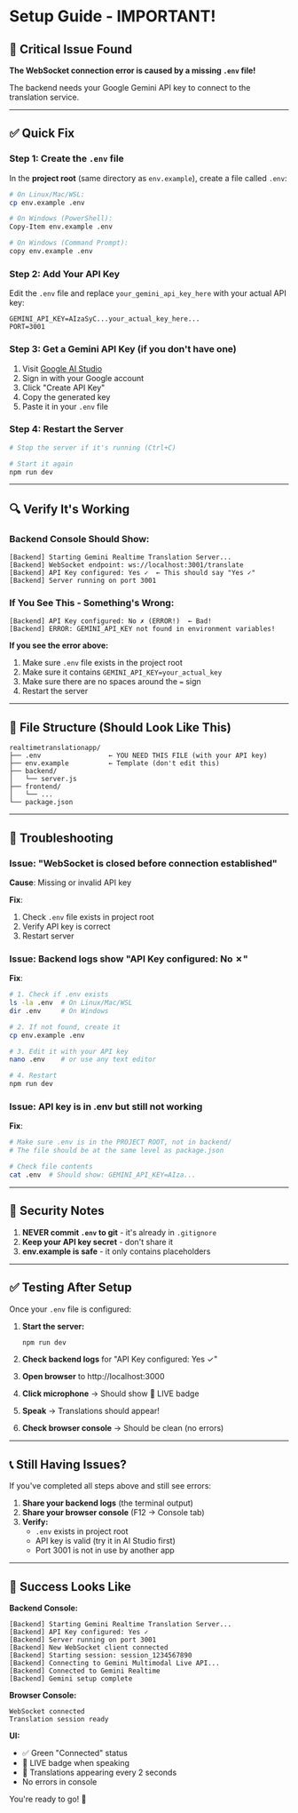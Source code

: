 # Setup Guide - IMPORTANT!

## 🚨 Critical Issue Found

**The WebSocket connection error is caused by a missing `.env` file!**

The backend needs your Google Gemini API key to connect to the translation service.

---

## ✅ Quick Fix

### Step 1: Create the `.env` file

In the **project root** (same directory as `env.example`), create a file called `.env`:

```bash
# On Linux/Mac/WSL:
cp env.example .env

# On Windows (PowerShell):
Copy-Item env.example .env

# On Windows (Command Prompt):
copy env.example .env
```

### Step 2: Add Your API Key

Edit the `.env` file and replace `your_gemini_api_key_here` with your actual API key:

```env
GEMINI_API_KEY=AIzaSyC...your_actual_key_here...
PORT=3001
```

### Step 3: Get a Gemini API Key (if you don't have one)

1. Visit [Google AI Studio](https://aistudio.google.com/app/apikey)
2. Sign in with your Google account
3. Click "Create API Key"
4. Copy the generated key
5. Paste it in your `.env` file

### Step 4: Restart the Server

```bash
# Stop the server if it's running (Ctrl+C)

# Start it again
npm run dev
```

---

## 🔍 Verify It's Working

### Backend Console Should Show:

```
[Backend] Starting Gemini Realtime Translation Server...
[Backend] WebSocket endpoint: ws://localhost:3001/translate
[Backend] API Key configured: Yes ✓  ← This should say "Yes ✓"
[Backend] Server running on port 3001
```

### If You See This - Something's Wrong:

```
[Backend] API Key configured: No ✗ (ERROR!)  ← Bad!
[Backend] ERROR: GEMINI_API_KEY not found in environment variables!
```

**If you see the error above:**
1. Make sure `.env` file exists in the project root
2. Make sure it contains `GEMINI_API_KEY=your_actual_key`
3. Make sure there are no spaces around the `=` sign
4. Restart the server

---

## 📁 File Structure (Should Look Like This)

```
realtimetranslationapp/
├── .env                 ← YOU NEED THIS FILE (with your API key)
├── env.example          ← Template (don't edit this)
├── backend/
│   └── server.js
├── frontend/
│   └── ...
└── package.json
```

---

## 🐛 Troubleshooting

### Issue: "WebSocket is closed before connection established"

**Cause**: Missing or invalid API key

**Fix**:
1. Check `.env` file exists in project root
2. Verify API key is correct
3. Restart server

### Issue: Backend logs show "API Key configured: No ✗"

**Fix**:
```bash
# 1. Check if .env exists
ls -la .env  # On Linux/Mac/WSL
dir .env     # On Windows

# 2. If not found, create it
cp env.example .env

# 3. Edit it with your API key
nano .env    # or use any text editor

# 4. Restart
npm run dev
```

### Issue: API key is in .env but still not working

**Fix**:
```bash
# Make sure .env is in the PROJECT ROOT, not in backend/
# The file should be at the same level as package.json

# Check file contents
cat .env  # Should show: GEMINI_API_KEY=AIza...
```

---

## 🔐 Security Notes

1. **NEVER commit `.env` to git** - it's already in `.gitignore`
2. **Keep your API key secret** - don't share it
3. **env.example is safe** - it only contains placeholders

---

## ✅ Testing After Setup

Once your `.env` file is configured:

1. **Start the server:**
   ```bash
   npm run dev
   ```

2. **Check backend logs** for "API Key configured: Yes ✓"

3. **Open browser** to http://localhost:3000

4. **Click microphone** → Should show 🔴 LIVE badge

5. **Speak** → Translations should appear!

6. **Check browser console** → Should be clean (no errors)

---

## 📞 Still Having Issues?

If you've completed all steps above and still see errors:

1. **Share your backend logs** (the terminal output)
2. **Share your browser console** (F12 → Console tab)
3. **Verify:**
   - `.env` exists in project root
   - API key is valid (try it in AI Studio first)
   - Port 3001 is not in use by another app

---

## 🎉 Success Looks Like

**Backend Console:**
```
[Backend] Starting Gemini Realtime Translation Server...
[Backend] API Key configured: Yes ✓
[Backend] Server running on port 3001
[Backend] New WebSocket client connected
[Backend] Starting session: session_1234567890
[Backend] Connecting to Gemini Multimodal Live API...
[Backend] Connected to Gemini Realtime
[Backend] Gemini setup complete
```

**Browser Console:**
```
WebSocket connected
Translation session ready
```

**UI:**
- ✅ Green "Connected" status
- 🔴 LIVE badge when speaking
- 📝 Translations appearing every 2 seconds
- No errors in console

You're ready to go! 🚀

